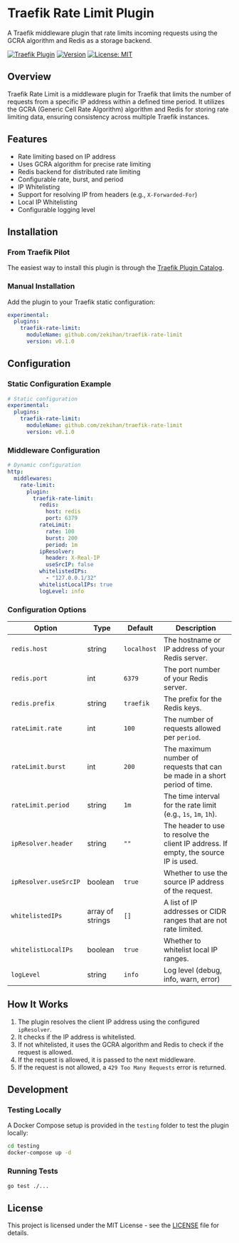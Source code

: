 # Traefik Rate Limit Plugin

A Traefik middleware plugin that rate limits incoming requests using the GCRA algorithm and Redis as a storage backend.

[![Traefik Plugin](https://img.shields.io/badge/Traefik%20Plugin-Traefik%20Rate%20Limit-blue)](https://plugins.traefik.io/plugins/67eb72e756c7ea30f22dd6be/traefik-rate-limit)
[![Version](https://img.shields.io/badge/version-0.1.0-green)](https://github.com/zekihan/traefik-rate-limit/releases/tag/v0.1.0)
[![License: MIT](https://img.shields.io/badge/License-MIT-yellow.svg)](https://github.com/zekihan/traefik-rate-limit/blob/main/LICENSE)

## Overview

Traefik Rate Limit is a middleware plugin for Traefik that limits the number of requests from a specific IP address within a defined time period. It utilizes the GCRA (Generic Cell Rate Algorithm) algorithm and Redis for storing rate limiting data, ensuring consistency across multiple Traefik instances.

## Features

- Rate limiting based on IP address
- Uses GCRA algorithm for precise rate limiting
- Redis backend for distributed rate limiting
- Configurable rate, burst, and period
- IP Whitelisting
- Support for resolving IP from headers (e.g., `X-Forwarded-For`)
- Local IP Whitelisting
- Configurable logging level

## Installation

### From Traefik Pilot

The easiest way to install this plugin is through the [Traefik Plugin Catalog](https://plugins.traefik.io/plugins/67eb72e756c7ea30f22dd6be/traefik-rate-limit).

### Manual Installation

Add the plugin to your Traefik static configuration:

```yaml
experimental:
  plugins:
    traefik-rate-limit:
      moduleName: github.com/zekihan/traefik-rate-limit
      version: v0.1.0
```

## Configuration

### Static Configuration Example

```yaml
# Static configuration
experimental:
  plugins:
    traefik-rate-limit:
      moduleName: github.com/zekihan/traefik-rate-limit
      version: v0.1.0
```

### Middleware Configuration

```yaml
# Dynamic configuration
http:
  middlewares:
    rate-limit:
      plugin:
        traefik-rate-limit:
          redis:
            host: redis
            port: 6379
          rateLimit:
            rate: 100
            burst: 200
            period: 1m
          ipResolver:
            header: X-Real-IP
            useSrcIP: false
          whitelistedIPs:
            - "127.0.0.1/32"
          whitelistLocalIPs: true
          logLevel: info
```

### Configuration Options

| Option | Type | Default | Description |
|--------|------|---------|-------------|
| `redis.host` | string | `localhost` | The hostname or IP address of your Redis server. |
| `redis.port` | int | `6379` | The port number of your Redis server. |
| `redis.prefix` | string | `traefik` | The prefix for the Redis keys. |
| `rateLimit.rate` | int | `100` | The number of requests allowed per `period`. |
| `rateLimit.burst` | int | `200` | The maximum number of requests that can be made in a short period of time. |
| `rateLimit.period` | string | `1m` | The time interval for the rate limit (e.g., `1s`, `1m`, `1h`). |
| `ipResolver.header` | string | `""` | The header to use to resolve the client IP address. If empty, the source IP is used. |
| `ipResolver.useSrcIP` | boolean | `true` | Whether to use the source IP address of the request. |
| `whitelistedIPs` | array of strings | `[]` | A list of IP addresses or CIDR ranges that are not rate limited. |
| `whitelistLocalIPs` | boolean | `true` | Whether to whitelist local IP ranges. |
| `logLevel` | string | `info` | Log level (debug, info, warn, error) |

## How It Works

1.  The plugin resolves the client IP address using the configured `ipResolver`.
2.  It checks if the IP address is whitelisted.
3.  If not whitelisted, it uses the GCRA algorithm and Redis to check if the request is allowed.
4.  If the request is allowed, it is passed to the next middleware.
5.  If the request is not allowed, a `429 Too Many Requests` error is returned.

## Development

### Testing Locally

A Docker Compose setup is provided in the `testing` folder to test the plugin locally:

```bash
cd testing
docker-compose up -d
```

### Running Tests

```bash
go test ./...
```

## License

This project is licensed under the MIT License - see the [LICENSE](https://github.com/zekihan/traefik-rate-limit/blob/main/LICENSE) file for details.

